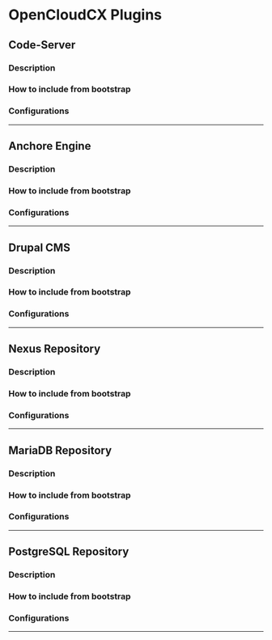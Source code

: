 # OpenCloudCX Plugins

## Code-Server

### Description

### How to include from bootstrap

### Configurations

---

## Anchore Engine

### Description

### How to include from bootstrap

### Configurations

---

## Drupal CMS

### Description

### How to include from bootstrap

### Configurations

---

## Nexus Repository

### Description

### How to include from bootstrap

### Configurations

---

## MariaDB Repository

### Description

### How to include from bootstrap

### Configurations

---

## PostgreSQL Repository

### Description

### How to include from bootstrap

### Configurations

---

